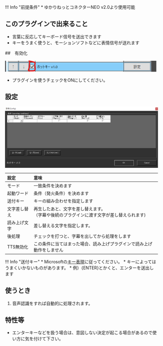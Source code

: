 !!! Info "前提条件"
    * ゆかりねっとコネクターNEO v2.0より使用可能

## このプラグインで出来ること

* 言葉に反応してキーボード信号を送出できます
* キーをうまく使うと、モーションソフトなどに表情信号が送れます

##　有効化

![再生](images/plugin_hotkey_p1.png)

* プラグインを使うチェックをONにしてください。

## 設定

![再生](images/plugin_hotkey_p2.png)

|設定|意味|
|:--|:---|
|モード|一致条件を決めます|
|起動ワード|条件（発火条件）を決めます|
|送付キー|キーの組み合わせを指定します|
|文字差し替え|再生したあと、文字を差し替えます。<br>（字幕や後続のプラグインに渡す文字が差し替えられます)|
|読み上げ文字|差し替える文字を指定します。|
|後処理|チェックを打つと、字幕を出してから処理をします|
|TTS無効化|この条件に当てはまった場合、読み上げプラグインで読み上げ動作をしません|

!!! Info "送付キー"
    * Microsoftの[キー表現](https://docs.microsoft.com/ja-jp/dotnet/api/system.windows.forms.sendkeys.send?view=windowsdesktop-6.0)に従ってください。
    * キーによってはうまくいかないものがあります。
    * 例）{ENTER}とかくと、エンターを送出します

## 使うとき

1. 音声認識をすれば自動的に処理されます。

## 特性等

* エンターキーなどを扱う場合は、意図しない決定が起こる場合があるので使い方に気を付けて下さい。